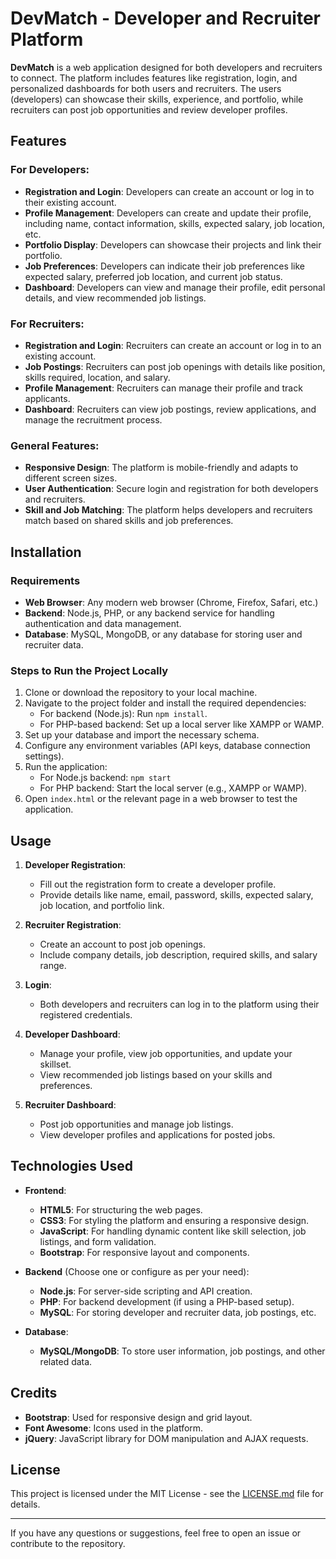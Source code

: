 # DevMatch - Developer and Recruiter Platform

**DevMatch** is a web application designed for both developers and recruiters to connect. The platform includes features like registration, login, and personalized dashboards for both users and recruiters. The users (developers) can showcase their skills, experience, and portfolio, while recruiters can post job opportunities and review developer profiles.

## Features

### For Developers:
- **Registration and Login**: Developers can create an account or log in to their existing account.
- **Profile Management**: Developers can create and update their profile, including name, contact information, skills, expected salary, job location, etc.
- **Portfolio Display**: Developers can showcase their projects and link their portfolio.
- **Job Preferences**: Developers can indicate their job preferences like expected salary, preferred job location, and current job status.
- **Dashboard**: Developers can view and manage their profile, edit personal details, and view recommended job listings.

### For Recruiters:
- **Registration and Login**: Recruiters can create an account or log in to an existing account.
- **Job Postings**: Recruiters can post job openings with details like position, skills required, location, and salary.
- **Profile Management**: Recruiters can manage their profile and track applicants.
- **Dashboard**: Recruiters can view job postings, review applications, and manage the recruitment process.

### General Features:
- **Responsive Design**: The platform is mobile-friendly and adapts to different screen sizes.
- **User Authentication**: Secure login and registration for both developers and recruiters.
- **Skill and Job Matching**: The platform helps developers and recruiters match based on shared skills and job preferences.

## Installation

### Requirements
- **Web Browser**: Any modern web browser (Chrome, Firefox, Safari, etc.)
- **Backend**: Node.js, PHP, or any backend service for handling authentication and data management.
- **Database**: MySQL, MongoDB, or any database for storing user and recruiter data.

### Steps to Run the Project Locally
1. Clone or download the repository to your local machine.
2. Navigate to the project folder and install the required dependencies:
   - For backend (Node.js): Run `npm install`.
   - For PHP-based backend: Set up a local server like XAMPP or WAMP.
3. Set up your database and import the necessary schema.
4. Configure any environment variables (API keys, database connection settings).
5. Run the application:
   - For Node.js backend: `npm start`
   - For PHP backend: Start the local server (e.g., XAMPP or WAMP).
6. Open `index.html` or the relevant page in a web browser to test the application.


## Usage

1. **Developer Registration**:
   - Fill out the registration form to create a developer profile.
   - Provide details like name, email, password, skills, expected salary, job location, and portfolio link.

2. **Recruiter Registration**:
   - Create an account to post job openings.
   - Include company details, job description, required skills, and salary range.

3. **Login**:
   - Both developers and recruiters can log in to the platform using their registered credentials.

4. **Developer Dashboard**:
   - Manage your profile, view job opportunities, and update your skillset.
   - View recommended job listings based on your skills and preferences.

5. **Recruiter Dashboard**:
   - Post job opportunities and manage job listings.
   - View developer profiles and applications for posted jobs.

## Technologies Used

- **Frontend**: 
  - **HTML5**: For structuring the web pages.
  - **CSS3**: For styling the platform and ensuring a responsive design.
  - **JavaScript**: For handling dynamic content like skill selection, job listings, and form validation.
  - **Bootstrap**: For responsive layout and components.
  
- **Backend** (Choose one or configure as per your need):
  - **Node.js**: For server-side scripting and API creation.
  - **PHP**: For backend development (if using a PHP-based setup).
  - **MySQL**: For storing developer and recruiter data, job postings, etc.

- **Database**: 
  - **MySQL/MongoDB**: To store user information, job postings, and other related data.

## Credits

- **Bootstrap**: Used for responsive design and grid layout.
- **Font Awesome**: Icons used in the platform.
- **jQuery**: JavaScript library for DOM manipulation and AJAX requests.

## License

This project is licensed under the MIT License - see the [LICENSE.md](LICENSE.md) file for details.

---

If you have any questions or suggestions, feel free to open an issue or contribute to the repository.


